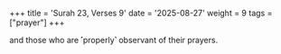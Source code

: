 +++
title = 'Surah 23, Verses 9'
date = '2025-08-27'
weight = 9
tags = ["prayer"]
+++

and those who are ˹properly˺ observant of their prayers.